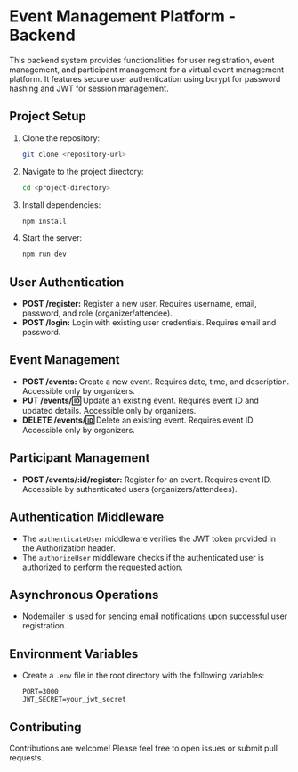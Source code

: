 # Event Management Platform - Backend

This backend system provides functionalities for user registration, event management, and participant management for a virtual event management platform. It features secure user authentication using bcrypt for password hashing and JWT for session management.

## Project Setup

1. Clone the repository:

    ```bash
    git clone <repository-url>
    ```

2. Navigate to the project directory:

    ```bash
    cd <project-directory>
    ```

3. Install dependencies:

    ```bash
    npm install
    ```

4. Start the server:

    ```bash
    npm run dev
    ```

## User Authentication

- **POST /register:** Register a new user. Requires username, email, password, and role (organizer/attendee).
- **POST /login:** Login with existing user credentials. Requires email and password.

## Event Management

- **POST /events:** Create a new event. Requires date, time, and description. Accessible only by organizers.
- **PUT /events/:id:** Update an existing event. Requires event ID and updated details. Accessible only by organizers.
- **DELETE /events/:id:** Delete an existing event. Requires event ID. Accessible only by organizers.

## Participant Management

- **POST /events/:id/register:** Register for an event. Requires event ID. Accessible by authenticated users (organizers/attendees).

## Authentication Middleware

- The `authenticateUser` middleware verifies the JWT token provided in the Authorization header.
- The `authorizeUser` middleware checks if the authenticated user is authorized to perform the requested action.

## Asynchronous Operations

- Nodemailer is used for sending email notifications upon successful user registration.

## Environment Variables

- Create a `.env` file in the root directory with the following variables:

    ```
    PORT=3000
    JWT_SECRET=your_jwt_secret
    ```

## Contributing

Contributions are welcome! Please feel free to open issues or submit pull requests.

